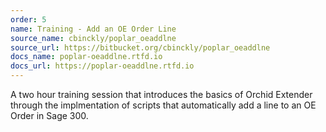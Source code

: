 ```yaml
---
order: 5
name: Training - Add an OE Order Line
source_name: cbinckly/poplar_oeaddlne
source_url: https://bitbucket.org/cbinckly/poplar_oeaddlne
docs_name: poplar-oeaddlne.rtfd.io
docs_url: https://poplar-oeaddlne.rtfd.io
---
```


A two hour training session that introduces the basics of Orchid Extender
through the implmentation of scripts that automatically add a line to an OE 
Order in Sage 300.


